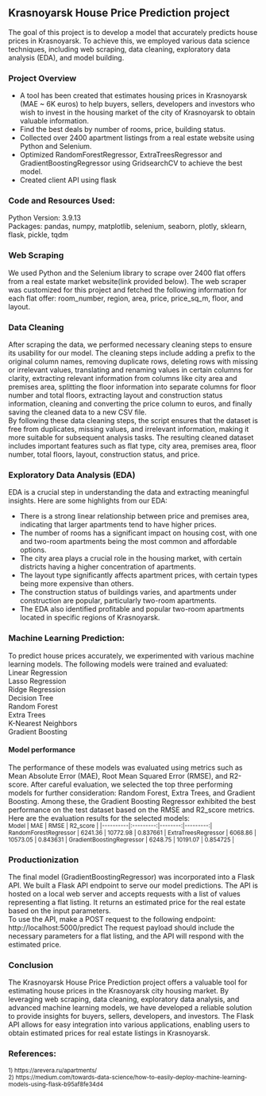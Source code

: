 ## Krasnoyarsk House Price Prediction project
The goal of this project is to develop a model that accurately predicts house prices in Krasnoyarsk. To achieve this, we employed various data science techniques, including web scraping, data cleaning, exploratory data analysis (EDA), and model building.

### Project Overview
* A tool has been created that estimates housing prices in Krasnoyarsk (MAE ~ 6K euros) to help buyers, sellers, developers and investors who wish to invest in the housing market of the city of Krasnoyarsk to obtain valuable information.
* Find the best deals by number of rooms, price, building status.
* Collected over 2400 apartment listings from a real estate website using Python and Selenium.
* Optimized RandomForestRegressor, ExtraTreesRegressor and GradientBoostingRegressor using GridsearchCV to achieve the best model.
* Created client API using flask

### Code and Resources Used:
Python Version: 3.9.13 <br/>
Packages: pandas, numpy, matplotlib, selenium, seaborn, plotly, sklearn, flask, pickle, tqdm

### Web Scraping
We used Python and the Selenium library to scrape over 2400 flat offers from a real estate market website(link provided below). The web scraper was customized for this project and fetched the following information for each flat offer: room_number, region, area, price, price_sq_m, floor, and layout.

### Data Cleaning
After scraping the data, we performed necessary cleaning steps to ensure its usability for our model.
The cleaning steps include adding a prefix to the original column names, removing duplicate rows, deleting rows with missing or irrelevant values, translating and renaming values in certain columns for clarity, extracting relevant information from columns like city area and premises area, splitting the floor information into separate columns for floor number and total floors, extracting layout and construction status information, cleaning and converting the price column to euros, and finally saving the cleaned data to a new CSV file. <br/>
By following these data cleaning steps, the script ensures that the dataset is free from duplicates, missing values, and irrelevant information, making it more suitable for subsequent analysis tasks. The resulting cleaned dataset includes important features such as flat type, city area, premises area, floor number, total floors, layout, construction status, and price. 

### Exploratory Data Analysis (EDA)
EDA is a crucial step in understanding the data and extracting meaningful insights. Here are some highlights from our EDA:<br/>
* There is a strong linear relationship between price and premises area, indicating that larger apartments tend to have higher prices.
* The number of rooms has a significant impact on housing cost, with one and two-room apartments being the most common and affordable options.
* The city area plays a crucial role in the housing market, with certain districts having a higher concentration of apartments.
* The layout type significantly affects apartment prices, with certain types being more expensive than others.
* The construction status of buildings varies, and apartments under construction are popular, particularly two-room apartments.
* The EDA also identified profitable and popular two-room apartments located in specific regions of Krasnoyarsk.


### Machine Learning Prediction:
To predict house prices accurately, we experimented with various machine learning models. The following models were trained and evaluated: <br/>
Linear Regression <br/>
Lasso Regression <br/>
Ridge Regression <br/>
Decision Tree <br/>
Random Forest <br/>
Extra Trees <br/>
K-Nearest Neighbors <br/>
Gradient Boosting

#### Model performance
The performance of these models was evaluated using metrics such as Mean Absolute Error (MAE), Root Mean Squared Error (RMSE), and R2-score. After careful evaluation, we selected the top three performing models for further consideration: Random Forest, Extra Trees, and Gradient Boosting. Among these, the Gradient Boosting Regressor exhibited the best performance on the test dataset based on the RMSE and R2_score metrics. <br/>
Here are the evaluation results for the selected models: <br/>
<sup>
Model	| MAE	| RMSE	| R2_score |
|----------|:---------:|--------:|---------:|
RandomForestRegressor |	6241.36 |	10772.98 |	0.837661 |
ExtraTreesRegressor |	6068.86 |	10573.05 |	0.843631 |
GradientBoostingRegressor |	6248.75 |	10191.07 |	0.854725 |
</sup>

### Productionization
The final model (GradientBoostingRegressor) was incorporated into a Flask API.
We built a Flask API endpoint to serve our model predictions. The API is hosted on a local web server and accepts requests with a list of values representing a flat listing. It returns an estimated price for the real estate based on the input parameters.<br/>
To use the API, make a POST request to the following endpoint:<br/>
http://localhost:5000/predict
The request payload should include the necessary parameters for a flat listing, and the API will respond with the estimated price.

### Conclusion
The Krasnoyarsk House Price Prediction project offers a valuable tool for estimating house prices in the Krasnoyarsk city housing market. By leveraging web scraping, data cleaning, exploratory data analysis, and advanced machine learning models, we have developed a reliable solution to provide insights for buyers, sellers, developers, and investors. The Flask API allows for easy integration into various applications, enabling users to obtain estimated prices for real estate listings in Krasnoyarsk.


### References:
<sup>
1) https://arevera.ru/apartments/  <br/>
2) https://medium.com/towards-data-science/how-to-easily-deploy-machine-learning-models-using-flask-b95af8fe34d4 
</sup>

<!---![alt text](https://github.com/vvalmispild/Krasnoyarsk_Real_Estate_project/blob/main/img/Scatter_plot.png)
![alt text](https://github.com/vvalmispild/Krasnoyarsk_Real_Estate_project/blob/main/img/Layout.png)-->
